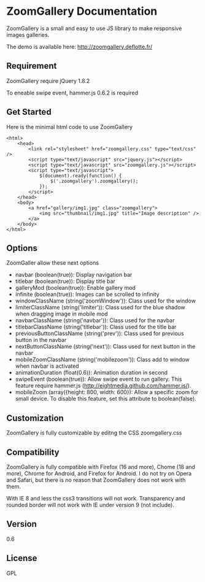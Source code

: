 ZoomGallery Documentation
=========
ZoomGallery is a small and easy to use JS library to make responsive images galleries.

The demo is available here: http://zoomgallery.deflotte.fr/

Requirement
------------
ZoomGallery require jQuery 1.8.2

To eneable swipe event, hammer.js 0.6.2 is required

Get Started
------------

Here is the minimal html code to use ZoomGallery


    <html>
        <head>
            <link rel="stylesheet" href="zoomgallery.css" type="text/css" />
            <script type="text/javascript" src="jquery.js"></script>
            <script type="text/javascript" src="zoomgallery.js"></script>
            <script type="text/javascript">
                $(document).ready(function() {
                    $('.zoomgallery').zoomgallery();
                });
            </script>
        </head>
        <body>
            <a href="gallery/img1.jpg" class="zoomgallery">
                <img src="thumbnail/img1.jpg" title="Image description" />
            </a>
        </body>
    </html>


Options
------------
ZoomGaller allow these next options
 - navbar (boolean(true)): Display navigation bar
 - titlebar (boolean(true)): Display title bar
 - galleryMod (boolean(true)): Enable gallery mod
 - infinite (boolean(true)): Images can be scrolled to infinity
 - windowClassName (string('zoomWindow')): Class used for the window
 - limiterClassName (string('limiter')): Class used for the blue shadow when dragging image in mobile mod
 - navbarClassName (string('navbar')): Class used for the navbar
 - titlebarClassName (string('titlebar')): Class used for the title bar
 - previousButtonClassName (string('prev')): Class used for previous button in the navbar
 - nextButtonClassName (string('next')): Class used for next button in the navbar
 - mobileZoomClassName (string('mobilezoom')): Class add to window when navbar is activated
 - animationDuration (float(0.6)): Animation duration in second
 - swipeEvent (boolean(true)): Allow swipe event to run gallery. This feature require hammer.js (http://eightmedia.github.com/hammer.js/).
 - mobileZoom (array({height: 800, width: 600}): Allow a specific zoom for small device. To disable this feature, set  this attribute to boolean(false).
 
Customization
------------
ZoomGallery is fully customizable by editng the CSS zoomgallery.css


Compatibility
------------
ZoomGallery is fully compatible with Firefox (16 and more), Chome (18 and more), Chrome for Android, and Firefox for Android. I do not try on Opera and Safari, but there is no reason that ZoomGallery does not work with them.

With IE 8 and less the css3 transitions will not work. Transparency and rounded border will not work with IE under version 9 (not include).


Version
-

0.6


License
-

GPL

  [Maxence de Flotte]: http://tech.deflotte.fr/
  [@madef_]: http://twitter.com/madef_
  [demo]: http://zoomgallery.deflotte.fr
